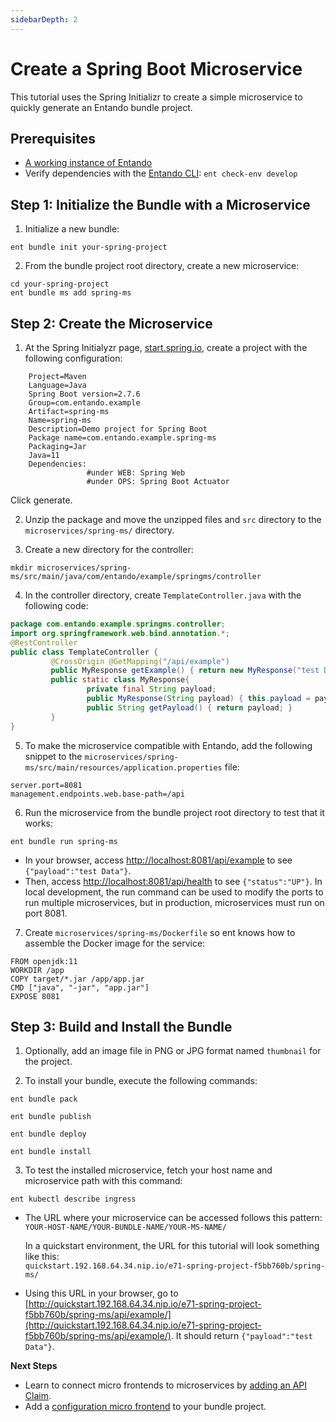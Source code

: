 ```yaml
---
sidebarDepth: 2
---
```


# Create a Spring Boot Microservice

This tutorial uses the Spring Initializr to create a simple microservice to quickly generate an Entando bundle project. 

## Prerequisites
- [A working instance of Entando](../../../docs/getting-started/)
- Verify dependencies with the [Entando CLI](../../../docs/getting-started/entando-cli.md#check-the-environment): `ent check-env develop`

## Step 1: Initialize the Bundle with a Microservice

1. Initialize a new bundle: 
```
ent bundle init your-spring-project
```
2. From the bundle project root directory, create a new microservice:
```
cd your-spring-project
ent bundle ms add spring-ms
```

## Step 2: Create the Microservice
1. At the Spring Initialyzr page, [start.spring.io](http://start.spring.io/), create a project with the following configuration:
```
	Project=Maven
	Language=Java
	Spring Boot version=2.7.6
	Group=com.entando.example
	Artifact=spring-ms 
	Name=spring-ms 
	Description=Demo project for Spring Boot
	Package name=com.entando.example.spring-ms
	Packaging=Jar
	Java=11
	Dependencies:
	             #under WEB: Spring Web 
	             #under OPS: Spring Boot Actuator
```
  Click generate.

2. Unzip the package and move the unzipped files and `src` directory to the `microservices/spring-ms/` directory.

3. Create a new directory for the controller:
```
mkdir microservices/spring-ms/src/main/java/com/entando/example/springms/controller
```
4. In the controller directory, create `TemplateController.java` with the following code:
``` java
package com.entando.example.springms.controller;
import org.springframework.web.bind.annotation.*;
@RestController
public class TemplateController {
         @CrossOrigin @GetMapping("/api/example")
         public MyResponse getExample() { return new MyResponse("test Data"); }
         public static class MyResponse{
                 private final String payload;
                 public MyResponse(String payload) { this.payload = payload; }
                 public String getPayload() { return payload; }
         }
}
```

5. To make the microservice compatible with Entando, add the following snippet to the `microservices/spring-ms/src/main/resources/application.properties` file:

```
server.port=8081
management.endpoints.web.base-path=/api
```
6. Run the microservice from the bundle project root directory to test that it works: 
```
ent bundle run spring-ms
```

- In your browser, access [http://localhost:8081/api/example](http://localhost:8081/api/example) to see `{"payload":"test Data"}`.
- Then, access [http://localhost:8081/api/health](http://localhost:8081/api/health) to see `{"status":"UP"}`.
In local development, the run command can be used to modify the ports to run multiple microservices, but in production, microservices must run on port 8081.

7. Create `microservices/spring-ms/Dockerfile` so ent knows how to assemble the Docker image for the service:

```
FROM openjdk:11
WORKDIR /app
COPY target/*.jar /app/app.jar
CMD ["java", "-jar", "app.jar"]
EXPOSE 8081
```
## Step 3: Build and Install the Bundle

1. Optionally, add an image file in PNG or JPG format named `thumbnail` for the project.

2. To install your bundle, execute the following commands:
```
ent bundle pack
```
```
ent bundle publish
```
```
ent bundle deploy
```
```
ent bundle install 
```
3. To test the installed microservice, fetch your host name and microservice path with this command:
``` 
ent kubectl describe ingress 
```
- The URL where your microservice can be accessed follows this pattern:   
`YOUR-HOST-NAME/YOUR-BUNDLE-NAME/YOUR-MS-NAME/`

     In a quickstart environment, the URL for this tutorial will look something like this:    
`quickstart.192.168.64.34.nip.io/e71-spring-project-f5bb760b/spring-ms/`

- Using this URL in your browser, go to  
[http://quickstart.192.168.64.34.nip.io/e71-spring-project-f5bb760b/spring-ms/api/example/](http://quickstart.192.168.64.34.nip.io/e71-spring-project-f5bb760b/spring-ms/api/example/). It should return `{"payload":"test Data"}`.


**Next Steps**

- Learn to connect micro frontends to microservices by [adding an API Claim](add-api-claim.md).
- Add a [configuration micro frontend](../mfe/widget-configuration.md) to your bundle project. 

